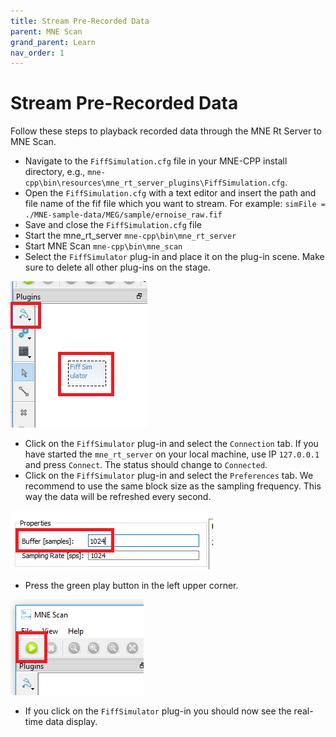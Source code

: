 ```yaml
---
title: Stream Pre-Recorded Data
parent: MNE Scan
grand_parent: Learn
nav_order: 1
---
```

# Stream Pre-Recorded Data

Follow these steps to playback recorded data through the MNE Rt Server to MNE Scan.

* Navigate to the `FiffSimulation.cfg` file in your MNE-CPP install directory, e.g., `mne-cpp\bin\resources\mne_rt_server_plugins\FiffSimulation.cfg`.
* Open the `FiffSimulation.cfg` with a text editor and insert the path and file name of the fif file which you want to stream. For example: `simFile = ./MNE-sample-data/MEG/sample/ernoise_raw.fif`
* Save and close the `FiffSimulation.cfg` file
* Start the mne_rt_server `mne-cpp\bin\mne_rt_server`
* Start MNE Scan `mne-cpp\bin\mne_scan`
* Select the `FiffSimulator` plug-in and place it on the plug-in scene. Make sure to delete all other plug-ins on the stage.

![](../../images/mne_scan_fiffsimulator.png)

* Click on the `FiffSimulator` plug-in and select the `Connection` tab. If you have started the `mne_rt_server` on your local machine, use IP `127.0.0.1` and press `Connect`. The status should change to `Connected`.
* Click on the `FiffSimulator` plug-in and select the `Preferences` tab. We recommend to use the same block size as the sampling frequency. This way the data will be refreshed every second. 

![](../../images/mne_scan_fiffsimulator_size.png)

* Press the green play button in the left upper corner.

![](../../images/mne_scan_play_btn.png)

* If you click on the `FiffSimulator` plug-in you should now see the real-time data display.